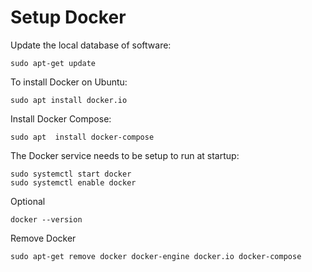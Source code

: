 # Setup Docker 

Update the local database of software:
```
sudo apt-get update
```

To install Docker on Ubuntu:
```
sudo apt install docker.io
```

Install Docker Compose:
```
sudo apt  install docker-compose
```

The Docker service needs to be setup to run at startup:
```
sudo systemctl start docker
sudo systemctl enable docker
```

Optional
```
docker --version
```

Remove Docker
```
sudo apt-get remove docker docker-engine docker.io docker-compose
```
